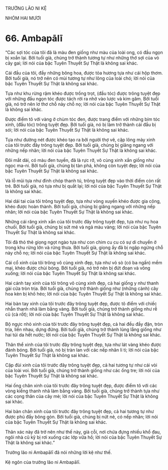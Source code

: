 TRƯỞNG LÃO NI KỆ

NHÓM HAI MƯƠI

# 66. Ambapālī

“Các sợi tóc của tôi đã là màu đen giống như màu của loài ong, có đầu ngọn bị xoắn lại. Bởi tuổi già, chúng trở thành tương tự như những thớ sợi của vỏ cây gai; lời nói của bậc Tuyên Thuyết Sự Thật là không sai khác.

Cái đầu của tôi, đầy những bông hoa, được tỏa hương tựa như cái hộp thơm. Bởi tuổi già, nó trở nên có mùi tương tự như lông của loài chó; lời nói của bậc Tuyên Thuyết Sự Thật là không sai khác.

Tựa như khu rừng rậm khéo được trồng trọt, (đầu tóc) được trông tuyệt đẹp với những đầu ngọn tóc được tách rời ra nhờ vào lược và kim găm. Bởi tuổi già, nó trở nên lơ thơ chỗ này chỗ nọ; lời nói của bậc Tuyên Thuyết Sự Thật là không sai khác.

Được điểm tô với vàng ở chùm tóc đen, được trang điểm với những bím tóc xinh, (đầu tóc) trông tuyệt đẹp. Bởi tuổi già, nó bị làm trở thành cái đầu bị sói; lời nói của bậc Tuyên Thuyết Sự Thật là không sai khác.

Tựa như đường nét được khéo tạo ra bởi người thợ vẽ, cặp lông mày xinh của tôi trước đây trông tuyệt đẹp. Bởi tuổi già, chúng bị giăng ngang với những nếp nhăn; lời nói của bậc Tuyên Thuyết Sự Thật là không sai khác.

Đôi mắt dài, có màu đen tuyền, đã là rực rỡ, vô cùng xinh xắn giống như ngọc ma-ni. Bởi tuổi già, chúng bị tàn phá, không còn tuyệt đẹp; lời nói của bậc Tuyên Thuyết Sự Thật là không sai khác.

Và lỗ mũi tựa như đỉnh chóp thanh tú, trông tuyệt đẹp vào thời điểm còn rất trẻ. Bởi tuổi già, nó tựa như bị quắt lại; lời nói của bậc Tuyên Thuyết Sự Thật là không sai khác.

Hai dái tai của tôi trông tuyệt đẹp, tựa như vòng xuyến khéo được gia công, khéo được hoàn thành. Bởi tuổi già, chúng bị giăng ngang với những nếp nhăn; lời nói của bậc Tuyên Thuyết Sự Thật là không sai khác.

Những cái răng xinh xắn của tôi trước đây trông tuyệt đẹp, tựa như nụ hoa chuối. Bởi tuổi già, chúng bị sứt mẻ và ngả màu vàng; lời nói của bậc Tuyên Thuyết Sự Thật là không sai khác.

Tôi đã thỏ thẻ giọng ngọt ngào tựa như con chim cu cu có sự di chuyển ở trong khu rừng lớn và rừng thưa. Bởi tuổi già, giọng ấy đã bị ngập ngừng chỗ này chỗ nọ; lời nói của bậc Tuyên Thuyết Sự Thật là không sai khác.

Cái cổ xinh của tôi trông vô cùng xinh đẹp, tựa như vỏ sò (có ba ngấn) mềm mại, khéo được chùi bóng. Bởi tuổi già, nó trở nên bị đứt đoạn và võng xuống; lời nói của bậc Tuyên Thuyết Sự Thật là không sai khác.

Hai cánh tay xinh của tôi trông vô cùng xinh đẹp, cả hai giống y như thanh gài cửa tròn trịa. Bởi tuổi già, chúng trở thành giống như (những cành) cây hoa kèn bị khô héo; lời nói của bậc Tuyên Thuyết Sự Thật là không sai khác.

Hai bàn tay xinh của tôi trước đây trông tuyệt đẹp, được tô điểm với chiếc nhẫn thanh nhã làm bằng vàng. Bởi tuổi già, chúng trở thành giống như rễ củ (cà rốt); lời nói của bậc Tuyên Thuyết Sự Thật là không sai khác.

Bộ ngực nhỏ xinh của tôi trước đây trông tuyệt đẹp, cả hai đều đầy đặn, tròn trịa, liền nhau, dựng đứng. Bởi tuổi già, chúng trở thành lủng lẳng giống như hai túi da hết nước; lời nói của bậc Tuyên Thuyết Sự Thật là không sai khác.

Thân thể xinh của tôi trước đây trông tuyệt đẹp, tựa như lát vàng khéo được đánh bóng. Bởi tuổi già, nó bị tràn lan với các nếp nhăn li ti; lời nói của bậc Tuyên Thuyết Sự Thật là không sai khác.

Cặp đùi xinh của tôi trước đây trông tuyệt đẹp, cả hai tương tự như cái vòi của loài voi. Bởi tuổi già, chúng trở thành giống như các ống tre; lời nói của bậc Tuyên Thuyết Sự Thật là không sai khác.

Hai ống chân xinh của tôi trước đây trông tuyệt đẹp, được điểm tô với các vòng kiềng thanh nhã làm bằng vàng. Bởi tuổi già, chúng trở thành tựa như các cọng thân của cây mè; lời nói của bậc Tuyên Thuyết Sự Thật là không sai khác.

Hai bàn chân xinh của tôi trước đây trông tuyệt đẹp, cả hai tương tự như được phủ đầy bông gòn. Bởi tuổi già, chúng bị nứt nẻ, có nếp nhăn; lời nói của bậc Tuyên Thuyết Sự Thật là không sai khác.

Thân xác này đã trở nên như thế này, già cỗi, nơi chứa đựng nhiều khổ đau, ngôi nhà cũ kỹ bị rơi xuống các lớp vữa hồ; lời nói của bậc Tuyên Thuyết Sự Thật là không sai khác.”

Trưởng lão ni Ambapālī đã nói những lời kệ như thế.

Kệ ngôn của trưởng lão ni Ambapālī.
